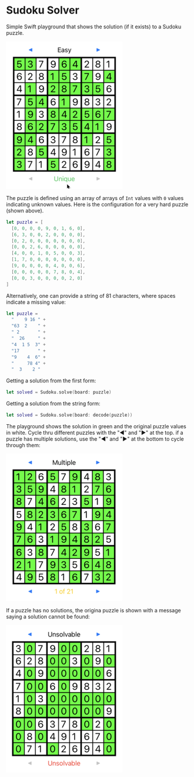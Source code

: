 # Sudoku Solver

Simple Swift playground that shows the solution (if it exists) to a Sudoku puzzle.

![](images/Unique.png)

The puzzle is defined using an array of arrays of `Int` values with `0` values indicating unknown values. Here is the configuration for a very hard
puzzle (shown above).

```swift
let puzzle = [
  [0, 0, 0, 0, 9, 0, 1, 6, 0],
  [6, 3, 0, 0, 2, 0, 0, 0, 0],
  [0, 2, 0, 0, 0, 0, 0, 0, 0],
  [0, 0, 2, 6, 0, 0, 0, 0, 0],
  [4, 0, 0, 1, 0, 5, 0, 0, 3],
  [1, 7, 0, 0, 0, 0, 0, 0, 0],
  [9, 0, 0, 0, 0, 4, 0, 0, 6],
  [0, 0, 0, 0, 0, 7, 8, 0, 4],
  [0, 0, 3, 0, 0, 0, 0, 2, 0]
]
```

Alternatively, one can provide a string of 81 characters, where spaces indicate a missing value:

```swift
let puzzle =
  "    9 16 " +
  "63  2    " +
  " 2       " +
  "  26     " +
  "4  1 5  3" +
  "17       " +
  "9    4  6" +
  "     78 4" +
  "  3    2 "
```

Getting a solution from the first form:

```swift
let solved = Sudoku.solve(board: puzzle)
```

Getting a solution from the string form:

```swift
let solved = Sudoku.solve(board: decode(puzzle))
```

The playground shows the solution in green and the original puzzle values in white. Cycle thru different puzzles with the "◀" and "▶" at the top.
if a puzzle has multiple solutions, use the "◀" and "▶" at the bottom to cycle through them:

![](images/Multiple.png)

If a puzzle has no solutions, the origina puzzle is shown with a message saying a solution cannot be found:

![](images/Unsolvable.png)

